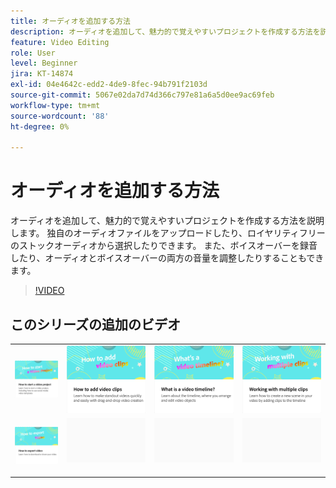 ```yaml
---
title: オーディオを追加する方法
description: オーディオを追加して、魅力的で覚えやすいプロジェクトを作成する方法を説明します
feature: Video Editing
role: User
level: Beginner
jira: KT-14874
exl-id: 04e4642c-edd2-4de9-8fec-94b791f2103d
source-git-commit: 5067e02da7d74d366c797e81a6a5d0ee9ac69feb
workflow-type: tm+mt
source-wordcount: '88'
ht-degree: 0%

---
```


# オーディオを追加する方法

オーディオを追加して、魅力的で覚えやすいプロジェクトを作成する方法を説明します。 独自のオーディオファイルをアップロードしたり、ロイヤリティフリーのストックオーディオから選択したりできます。 また、ボイスオーバーを録音したり、オーディオとボイスオーバーの両方の音量を調整したりすることもできます。

>[!VIDEO](https://video.tv.adobe.com/v/3427092?quality=12&learn=on&hidetitle=true)

## このシリーズの追加のビデオ

<table style="table-layout:fixed">
<tr>
   <td>
         <a href="start-video.md">
            <img alt="ビデオプロジェクトの開始方法" src="assets/start-video.png" />
         </a>
   </td>
  <td>
         <a href="add-video-clips.md">
            <img alt="ビデオクリップの追加方法" src="assets/add-video-clips.png" />
         </a>
   </td>
   <td>
         <a href="video-timeline.md">
            <img alt="ビデオタイムラインとは何ですか？" src="assets/video-timeline.png" />
         </a>
   </td>
   <td>
         <a href="multiple-clips.md">
            <img alt="複数のクリップの操作" src="assets/multiple-clips.png" />
         </a>
   </td>
</tr>
<tr>
    <td>
         <a href="export-video.md">
            <img alt="ビデオを書き出す方法" src="assets/export-video.png" />
         </a>
   </td>
   <td>
    <img alt="スペーサー" src="../assets/Gray_thumbnail.png" />
    <div>
    <br>
   </td>
   <td>
    <img alt="スペーサー" src="../assets/Gray_thumbnail.png" />
    <div>
    <br>
   </td>
   <td>
    <img alt="スペーサー" src="../assets/Gray_thumbnail.png" />
    <div>
    <br>
   </td>
</tr>
</table>
